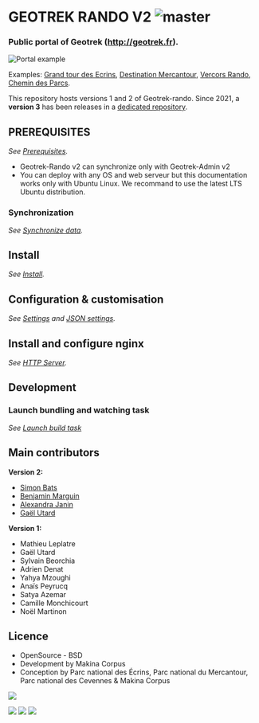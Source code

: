 # GEOTREK RANDO V2 ![master](https://travis-ci.org/GeotrekCE/Geotrek-rando.svg)

### Public portal of Geotrek (http://geotrek.fr).

![Portal example](https://geotrek.fr/assets/img/screen-2.jpg)

Examples: [Grand tour des Ecrins](http://www.grand-tour-ecrins.fr), [Destination Mercantour](http://rando.mercantour.eu), [Vercors Rando](http://rando.parc-du-vercors.fr), [Chemin des Parcs](http://www.cheminsdesparcs.fr/).

This repository hosts versions 1 and 2 of Geotrek-rando. Since 2021, a **version 3** has been releases in a [dedicated repository](https://github.com/GeotrekCE/Geotrek-rando-v3).

## PREREQUISITES

_See [Prerequisites](docs/README.md#Prerequisites)._

- Geotrek-Rando v2 can synchronize only with Geotrek-Admin v2
- You can deploy with any OS and web serveur but this documentation works only with Ubuntu Linux. We recommand to use the latest LTS Ubuntu distribution.

### Synchronization

_See [Synchronize data](docs/data-sync.md)._

## Install

_See [Install](docs/install.md)._

## Configuration & customisation

_See [Settings](docs/settings.md) and [JSON settings](docs/settings-custom-json.md)._

## Install and configure nginx

_See [HTTP Server](docs/http-server.md)._

## Development

### Launch bundling and watching task

_See [Launch build task](docs/README.md#launch-build-task)_

## Main contributors

**Version 2:**

* [Simon Bats](https://github.com/SBats)
* [Benjamin Marguin](https://github.com/mabhub)
* [Alexandra Janin](https://github.com/lellex)
* [Gaël Utard](https://github.com/gutard)

**Version 1:**

* Mathieu Leplatre
* Gaël Utard
* Sylvain Beorchia
* Adrien Denat
* Yahya Mzoughi
* Anaïs Peyrucq
* Satya Azemar
* Camille Monchicourt
* Noël Martinon

## Licence

* OpenSource - BSD
* Development by Makina Corpus
* Conception by Parc national des Écrins, Parc national du Mercantour, Parc national des Cevennes & Makina Corpus

[<img src="https://geotrek.fr/assets/img/logo_makina.svg">](http://www.makina-corpus.com)

[<img src="http://geotrek.fr/assets/img/parc_ecrins.png">](http://www.ecrins-parcnational.fr)
[<img src="http://geotrek.fr/assets/img/parc_mercantour.png">](http://www.mercantour.eu)
[<img src="http://geotrek.fr/assets/img/logo-pn-cevennes.png">](https://www.cevennes-parcnational.fr)
